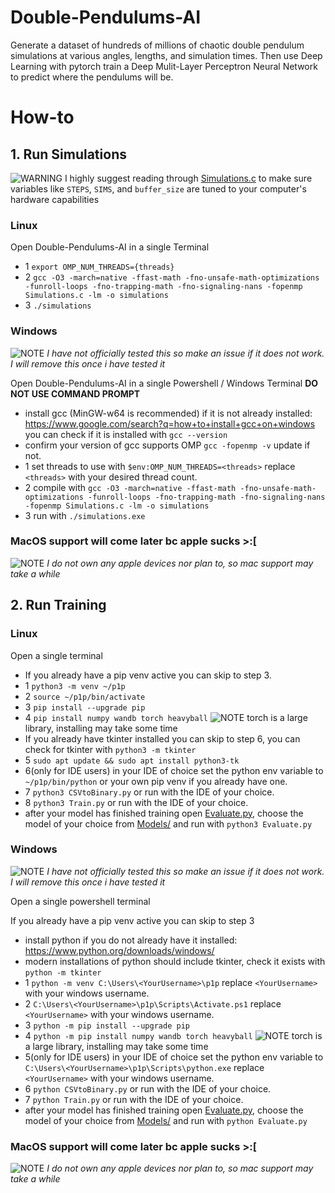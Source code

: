 # Double-Pendulums-AI
Generate a dataset of hundreds of millions of chaotic double pendulum simulations at various angles, lengths, and simulation times.
Then use Deep Learning with pytorch train a Deep Mulit-Layer Perceptron Neural Network to predict where the pendulums will be.


# How-to

## 1. Run Simulations
![WARNING](https://img.shields.io/badge/WARNING:-red) I highly suggest reading through [Simulations.c](Simulations.c) to make sure variables like `STEPS`, `SIMS`, and `buffer_size` are tuned to your computer's hardware capabilities

  ### Linux
  Open Double-Pendulums-AI in a single Terminal
  - 1 `export OMP_NUM_THREADS={threads}`
  - 2 `gcc -O3 -march=native -ffast-math -fno-unsafe-math-optimizations -funroll-loops -fno-trapping-math -fno-signaling-nans -fopenmp Simulations.c -lm -o simulations`
  - 3 `./simulations`
  
  ### Windows
  ![NOTE](https://img.shields.io/badge/NOTE:-orange) *I have not officially tested this so make an issue if it does not work. I will remove this once i have tested it*
  
  Open Double-Pendulums-AI in a single Powershell / Windows Terminal **DO NOT USE COMMAND PROMPT**
  - install gcc (MinGW-w64 is recommended) if it is not already installed: https://www.google.com/search?q=how+to+install+gcc+on+windows you can check if it is installed with `gcc --version`
  - confirm your version of gcc supports OMP `gcc -fopenmp -v` update if not.
  - 1 set threads to use with `$env:OMP_NUM_THREADS=<threads>` replace `<threads>` with your desired thread count.
  - 2 compile with `gcc -O3 -march=native -ffast-math -fno-unsafe-math-optimizations -funroll-loops -fno-trapping-math -fno-signaling-nans -fopenmp Simulations.c -lm -o simulations`
  - 3 run with `./simulations.exe`
  
  
  ### MacOS support will come later bc apple sucks >:[
  ![NOTE](https://img.shields.io/badge/NOTE:-orange) *I do not own any apple devices nor plan to, so mac support may take a while*

## 2. Run Training

  ### Linux
  Open a single terminal
  
  - If you already have a pip venv active you can skip to step 3.
  - 1 `python3 -m venv ~/p1p`
  - 2 `source ~/p1p/bin/activate`
  - 3 `pip install --upgrade pip`
  - 4 `pip install numpy wandb torch heavyball`  ![NOTE](https://img.shields.io/badge/NOTE:-orange) torch is a large library, installing may take some time
  - If you already have tkinter installed you can skip to step 6, you can check for tkinter with `python3 -m tkinter`
  - 5 `sudo apt update && sudo apt install python3-tk` 
  - 6(only for IDE users) in your IDE of choice set the python env variable to `~/p1p/bin/python` or your own pip venv if you already have one.
  - 7 `python3 CSVtoBinary.py` or run with the IDE of your choice.
  - 8 `python3 Train.py` or run with the IDE of your choice.
  - after your model has finished training open [Evaluate.py](Evaluate.py), choose the model of your choice from [Models/](Models/) and run with `python3 Evaluate.py`
  
  ### Windows
  ![NOTE](https://img.shields.io/badge/NOTE:-orange) *I have not officially tested this so make an issue if it does not work. I will remove this once i have tested it*
  
  Open a single powershell terminal
  
  If you already have a pip venv active you can skip to step 3
  - install python if you do not already have it installed: https://www.python.org/downloads/windows/
  - modern installations of python should include tkinter, check it exists with `python -m tkinter`
  - 1 `python -m venv C:\Users\<YourUsername>\p1p` replace `<YourUsername>` with your windows username.
  - 2 `C:\Users\<YourUsername>\p1p\Scripts\Activate.ps1` replace `<YourUsername>` with your windows username.
  - 3 `python -m pip install --upgrade pip`
  - 4 `python -m pip install numpy wandb torch heavyball`  ![NOTE](https://img.shields.io/badge/NOTE:-orange) torch is a large library, installing may take some time
  - 5(only for IDE users) in your IDE of choice set the python env variable to `C:\Users\<YourUsername>\p1p\Scripts\python.exe` replace `<YourUsername>` with your windows username.
  - 6 `python CSVtoBinary.py` or run with the IDE of your choice.
  - 7 `python Train.py` or run with the IDE of your choice.
  - after your model has finished training open [Evaluate.py](Evaluate.py), choose the model of your choice from [Models/](Models/) and run with `python Evaluate.py`
  
  ### MacOS support will come later bc apple sucks >:[
  ![NOTE](https://img.shields.io/badge/NOTE:-orange) *I do not own any apple devices nor plan to, so mac support may take a while*
